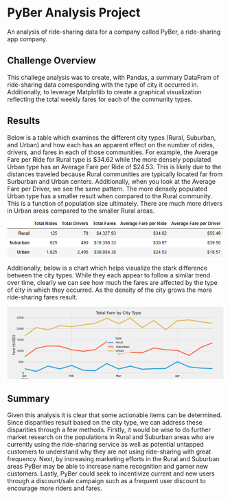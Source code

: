 # PyBer Analysis Project
An analysis of ride-sharing data for a company called PyBer, a ride-sharing app company.

## Challenge Overview
This challege analysis was to create, with Pandas, a summary DataFram of ride-sharing data corresponding with the type of city it occurred in. Additionally, to leverage Matplotlib to create a graphical visualization reflecting the total weekly fares for each of the community types. 

## Results
Below is a table which examines the different city types (Rural, Suburban, and Urban) and how each has an apparent effect on the number of rides, drivers, and fares in each of those communities. For example, the Average Fare per Ride for Rural type is $34.62 while the more densely populated Urban type has an Average Fare per Ride of $24.53. This is likely due to the distances traveled because Rural communities are typically located far from Surburban and Urban centers. Additionally, when you look at the Average Fare per Driver, we see the same pattern. The more densely populated Urban type has a smaller result when compared to the Rural community. This is a function of population size ultimately. There are much more drivers in Urban areas compared to the smaller Rural areas. 

![PyBer data comparison](/analysis/PyBer_data_comparison.png "PyBer data comparison")

Additionally, below is a chart which helps visualize the stark difference between the city types. While they each appear to follow a similar trend over time, clearly we can see how much the fares are affected by the type of city in which they occurred. As the density of the city grows the more ride-sharing fares result.

![PyBer fare summary](/analysis/PyBer_fare_summary.png "PyBer fare summary")

## Summary
Given this analysis it is clear that some actionable items can be determined. Since disparities result based on the city type, we can address these disparities through a few methods. Firstly, it would be wise to do further market research on the populations in Rural and Suburban areas who are currently using the ride-sharing service as well as potential untapped customers to understand why they are not using ride-sharing with great frequency. Next, by increasing marketing efforts in the Rural and Suburban areas PyBer may be able to increase name recognition and garner new customers. Lastly, PyBer could seek to incentivize current and new users through a discount/sale campaign such as a frequent user discount to encourage more riders and fares.
